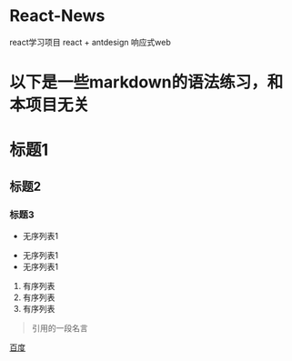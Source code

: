 # React-News
react学习项目 react + antdesign 响应式web

# 以下是一些markdown的语法练习，和本项目无关
# 标题1
## 标题2
### 标题3

- 无序列表1
* 无序列表1
* 无序列表1

1. 有序列表
2. 有序列表
3. 有序列表


> 引用的一段名言

[百度](http://www.baidu.com)

